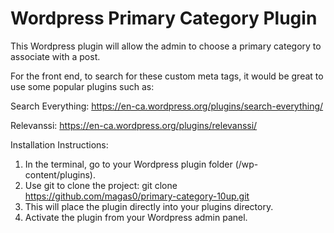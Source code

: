 # Wordpress Primary Category Plugin
This Wordpress plugin will allow the admin to choose a primary category to associate with a post.

For the front end, to search for these custom meta tags, it would be great to use some popular plugins such as:

Search Everything:
https://en-ca.wordpress.org/plugins/search-everything/

Relevanssi:
https://en-ca.wordpress.org/plugins/relevanssi/

Installation Instructions:

1. In the terminal, go to your Wordpress plugin folder (/wp-content/plugins).
2. Use git to clone the project: git clone https://github.com/magas0/primary-category-10up.git
3. This will place the plugin directly into your plugins directory. 
4. Activate the plugin from your Wordpress admin panel. 
